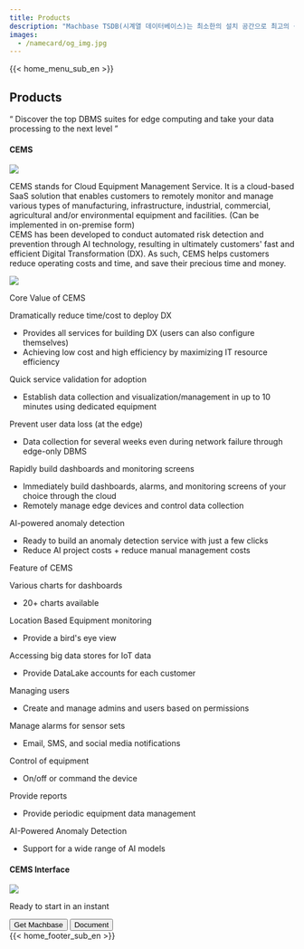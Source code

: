```yaml
---
title: Products
description: "Machbase TSDB(시계열 데이터베이스)는 최소한의 설치 공간으로 최고의 성능을 구현하는 세계에서 가장 빠른 시계열 데이터베이스입니다. 글로벌 성능 평가 기관인 TPC(Transaction Processing Performance Council)가 주관하는 성능 평가에서 2019년부터 'TPCx-IoT' 분야 1위를 차지하며 이 분야 국제 표준으로 등재되어 있습니다."
images:
  - /namecard/og_img.jpg
---
```


<head>
  <link rel="stylesheet" type="text/css" href="../css/common.css" />
  <link rel="stylesheet" type="text/css" href="../css/style.css" />
</head>
<body>
 {{< home_menu_sub_en >}}
  <section class="product_sction0 section0">
    <div>
      <h2 class="sub_page_title">Products</h2>
      <p class="sub_page_titletext">
        “ Discover the top DBMS suites for edge computing and take your data
        processing to the next level ”
      </p>
    </div>
  </section>
 <div class="product-inner">
  <section class="section2 main_section2">
    <div>
      <h4 class="sub_title company-margin-top">CEMS</h4>
      <div class="bar"><img src="../img/bar.png" /></div>
    </div>
    <div class="product-sub-titlebox">
      <div>
        <p class="product-sub-title-text">       
          CEMS stands for Cloud Equipment Management Service. It is a cloud-based SaaS solution that enables customers to remotely monitor and manage various types of manufacturing, infrastructure, industrial, commercial, agricultural and/or environmental equipment and facilities.
          (Can be implemented in on-premise form)<br>
          CEMS has been developed to conduct automated risk detection and prevention through AI technology, resulting in ultimately customers' fast and efficient Digital Transformation (DX). As such, CEMS helps customers reduce operating costs and time, and save their precious time and money. 
        </p>
      </div>
    </div>
  </section>
  <section class="neo_scroll_map_wrap">
    <div class="neo_scroll_map">
      <div ref="scrollLeft" class="cems_scroll_left">
        <div class="neo_scroll"><img src="../img/cems.png" /></div>
      </div>
      <div class="neo_scroll_right">
        <div class="neo_scorll_box_wrap">
          <div class="classic_sub_wrap">
            <div class="classic_sub">
              <div class="scroll-title-wrap">
                <p>Core Value of CEMS</p>
              </div>
              <div class="scroll-contents-wrap">
              </div>
              <div class="scroll-sub-title-wrap">
                <p class="scroll-sub-text">Dramatically reduce time/cost to deploy DX</p>
                <ul>
                  <li>
                    Provides all services for building DX (users can also configure themselves)
                  </li>
                  <li>Achieving low cost and high efficiency by maximizing IT resource efficiency</li>
                </ul>
                <p class="scroll-sub-text">Quick service validation for adoption</p>
                <ul>
                  <li>
                    Establish data collection and visualization/management in up to 10 minutes using dedicated equipment
                  </li>
                </ul>
                <p class="scroll-sub-text">Prevent user data loss (at the edge)</p>
                <ul>
                  <li>Data collection for several weeks even during network failure through edge-only DBMS</li>
                </ul>
                   <p class="scroll-sub-text">Rapidly build dashboards and monitoring screens</p>
                <ul>
                  <li>Immediately build dashboards, alarms, and monitoring screens of your choice through the cloud</li>
                  <li>Remotely manage edge devices and control data collection</li>
                </ul>
                         <p class="scroll-sub-text">AI-powered anomaly detection</p>
                <ul>
                  <li>Ready to build an anomaly detection service with just a few clicks</li>
                  <li>Reduce AI project costs + reduce manual management costs</li>
                </ul>
              </div>
            </div>
          </div>
          <div ref="classicSubWrapRef" class="neo_sub_wrap" id="scroll1">
            <div class="neo_sub product-link-bottom">
              <div class="scroll-title-wrap">
                <p>Feature of CEMS</p>
              </div>
              <div class="scroll-sub-title-wrap">
                <p class="scroll-sub-text">Various charts for dashboards</p>
                <ul>
                  <li>
                    20+ charts available
                  </li>
                </ul>
                <p class="scroll-sub-text">Location Based Equipment monitoring</p>
                <ul>
                  <li>
                    Provide a bird's eye view
                  </li>
                </ul>
                <p class="scroll-sub-text">Accessing big data stores for IoT data</p>
                <ul>
                  <li>Provide DataLake accounts for each customer</li>
                </ul>
                   <p class="scroll-sub-text">Managing users</p>
                <ul>
                  <li>Create and manage admins and users based on permissions</li>
                </ul>
                <p class="scroll-sub-text">Manage alarms for sensor sets</p>
                <ul>
                  <li>Email, SMS, and social media notifications</li>
                </ul>
                <p class="scroll-sub-text">Control of equipment</p>
                <ul>
                  <li>On/off or command the device</li>
                </ul>
                <p class="scroll-sub-text">Provide reports</p>
                <ul>
                  <li>Provide periodic equipment data management</li>
                </ul>
                <p class="scroll-sub-text">AI-Powered Anomaly Detection</p>
                <ul>
                  <li>Support for a wide range of AI models</li>
                </ul>
              </div>
            </div>
          </div>
        </div>
      </div>
    </div>
  </section>
  <section>
    <h4 class="sub_title company-margin-top">CEMS Interface</h4>
    <div class="bar"><img src="../img/bar.png" /></div>
    <div class="neo_interface_wrap">
      <img class="neo_interface" src="../img/cems_interface.JPG" alt="" />
    </div>
  </section>
  </div>
  <section>
    <div class="next-navi_wrap">
      <div class="next-navi">
        <div class="next-navi-wrap">
          <div class="next-navi-text-wrap">
            <p class="next-navi-text">Ready to start in an instant</p>
          </div>
          <div class="next-navi-btn-wrap">
            <button
              onclick="location.href='/neo/releases/'"
              class="next-navi-btn"
            >
              Get Machbase
            </button>
            <a href="https://machbase.com/neo"
              ><button class="next-navi-btn">Document</button></a
            >
          </div>
        </div>
      </div>
    </div>
  </section>
</body>
{{< home_footer_sub_en >}}
